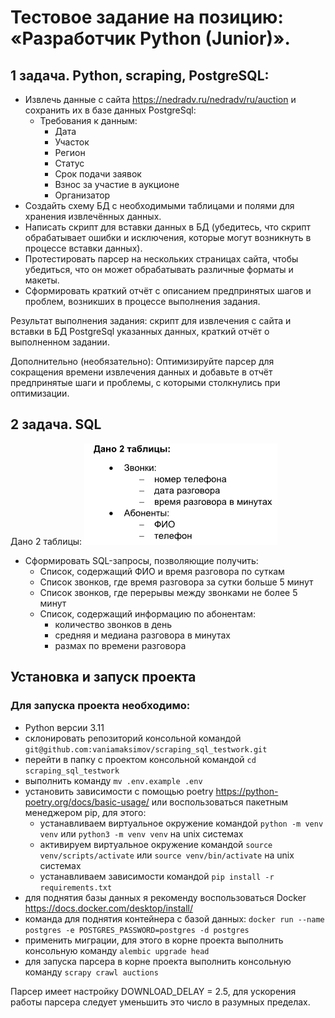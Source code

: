 # Тестовое задание на позицию: «Разработчик Python (Junior)».

## 1 задача. Python, scraping, PostgreSQL:

- Извлечь данные с сайта https://nedradv.ru/nedradv/ru/auction и сохранить их в базе данных PostgreSql:
    - Требования к данным:
        - Дата
        - Участок
        - Регион
        - Статус
        - Срок подачи заявок
        - Взнос за участие в аукционе
        - Организатор
- Создайть схему БД с необходимыми таблицами и полями для хранения извлечённых данных.
- Написать скрипт для вставки данных в БД (убедитесь, что скрипт обрабатывает ошибки и исключения, которые могут возникнуть в процессе вставки данных).
- Протестировать парсер на нескольких страницах сайта, чтобы убедиться, что он может обрабатывать различные форматы и макеты.
- Сформировать краткий отчёт с описанием предпринятых шагов и проблем, возникших в процессе выполнения задания.

Результат выполнения задания: скрипт для извлечения с сайта и вставки в БД PostgreSql указанных данных, краткий отчёт о выполненном задании.

Дополнительно (необязательно):
Оптимизируйте парсер для сокращения времени извлечения данных и добавьте в отчёт предпринятые шаги и проблемы, с которыми столкнулись при оптимизации.

## 2 задача. SQL

Дано 2 таблицы:
![Alt text](image.png)

- Сформировать SQL-запросы, позволяющие получить:
    - Список, содержащий ФИО и время разговора по суткам
    - Список звонков, где время разговора за сутки больше 5 минут
    - Список звонков, где перерывы между звонками не более 5 минут
    - Список, содержащий информацию по абонентам:
        - количество звонков в день
        - средняя и медиана разговора в минутах
        - размах по времени разговора

## Установка и запуск проекта

### Для запуска проекта необходимо:

- Python версии 3.11
- склонировать репозиторий консольной командой `git@github.com:vaniamaksimov/scraping_sql_testwork.git`
- перейти в папку с проектом консольной командой `cd scraping_sql_testwork`
- выполнить команду `mv .env.example .env`
- установить зависимости с помощью poetry https://python-poetry.org/docs/basic-usage/ или воспользоваться пакетным менеджером pip, для этого:
    - устанавливаем виртуальное окружение командой `python -m venv venv` или `python3 -m venv venv` на unix системах
    - активируем виртуальное окружение командой `source venv/scripts/activate` или `source venv/bin/activate` на unix системах
    - устанавливаем зависимости командой `pip install -r requirements.txt`
- для поднятия базы данных я рекоменду воспользоваться Docker https://docs.docker.com/desktop/install/
- команда для поднятия контейнера с базой данных: `docker run --name postgres -e POSTGRES_PASSWORD=postgres -d postgres`
- применить миграции, для этого в корне проекта выполнить консольную команду `alembic upgrade head`
- для запуска парсера в корне проекта выполнить консольную команду `scrapy crawl auctions`

Парсер имеет настройку DOWNLOAD_DELAY = 2.5, для ускорения работы парсера следует уменьшить это число в разумных пределах.